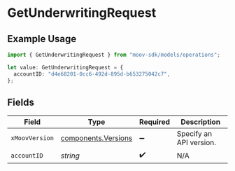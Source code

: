 # GetUnderwritingRequest

## Example Usage

```typescript
import { GetUnderwritingRequest } from "moov-sdk/models/operations";

let value: GetUnderwritingRequest = {
  accountID: "d4e68201-0cc6-492d-895d-b653275042c7",
};
```

## Fields

| Field                                                      | Type                                                       | Required                                                   | Description                                                |
| ---------------------------------------------------------- | ---------------------------------------------------------- | ---------------------------------------------------------- | ---------------------------------------------------------- |
| `xMoovVersion`                                             | [components.Versions](../../models/components/versions.md) | :heavy_minus_sign:                                         | Specify an API version.                                    |
| `accountID`                                                | *string*                                                   | :heavy_check_mark:                                         | N/A                                                        |